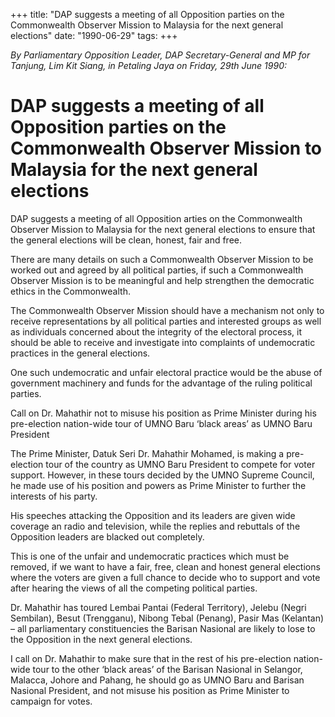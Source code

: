 +++ 
title: "DAP suggests a meeting of all Opposition parties on the Commonwealth Observer Mission to Malaysia for the next general elections"
date: "1990-06-29"
tags:
+++

_By Parliamentary Opposition Leader, DAP Secretary-General and MP for Tanjung, Lim Kit Siang, in Petaling Jaya on Friday, 29th June 1990:_

# DAP suggests a meeting of all Opposition parties on the Commonwealth Observer Mission to Malaysia for the next general elections
	
DAP suggests a meeting of all Opposition arties on the Commonwealth Observer Mission to Malaysia for the next general elections to ensure that the general elections will be clean, honest, fair and free.</u>

There are many details on such a Commonwealth Observer Mission to be worked out and agreed by all political parties, if such a Commonwealth Observer Mission is to be meaningful and help strengthen the democratic ethics in the Commonwealth.

The Commonwealth Observer Mission should have a mechanism not only to receive representations by all political parties and interested groups as well as individuals concerned about the integrity of the electoral process, it should be able to receive and investigate into complaints of undemocratic practices in the general elections.

One such undemocratic and unfair electoral practice would be the abuse of government machinery and funds for the advantage of the ruling political parties.

Call on Dr. Mahathir not to misuse his position as Prime Minister during his pre-election nation-wide tour of UMNO Baru ‘black areas’ as UMNO Baru President

The Prime Minister, Datuk Seri Dr. Mahathir Mohamed, is making a pre-election tour of the country as UMNO Baru President to compete for voter support. However, in these tours decided by the UMNO Supreme Council, he made use of his position and powers as Prime Minister to further the interests of his party.

His speeches attacking the Opposition and its leaders are given wide coverage an radio and television, while the replies and rebuttals of the Opposition leaders are blacked out completely.

This is one of the unfair and undemocratic practices which must be removed, if we want to have a fair, free, clean and honest general elections where the voters are given a full chance to decide who to support and vote after hearing the views of all the competing political parties.

Dr. Mahathir has toured Lembai Pantai (Federal Territory), Jelebu (Negri Sembilan), Besut (Trengganu), Nibong Tebal (Penang), Pasir Mas (Kelantan) – all parliamentary constituencies the Barisan Nasional are likely to lose to the Opposition in the next general elections.

I call on Dr. Mahathir to make sure that in the rest of his pre-election nation-wide tour to the other ‘black areas’ of the Barisan Nasional in Selangor, Malacca, Johore and Pahang, he should go as UMNO Baru and Barisan Nasional President, and not misuse his position as Prime Minister to campaign for votes.
 
